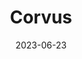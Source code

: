 ---
title: "Corvus"
type: constellation
borders:
  - Crater
  - Hydra
  - Virgo
date: 2023-06-23
hashtag: corvus
subdivision-of:
  - southern celestial hemisphere
tags:
  - crow
  - constellation
---